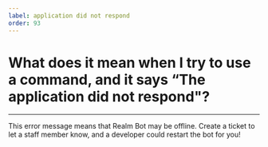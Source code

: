 ```yaml
---
label: application did not respond
order: 93
---
```


# What does it mean when I try to use a command, and it says “The application did not respond"?

---

This error message means that Realm Bot may be offline. Create a ticket to let a staff member know, and a developer could restart the bot for you!
